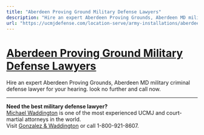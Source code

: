 ```yaml
---
title: "Aberdeen Proving Ground Military Defense Lawyers"
description: "Hire an expert Aberdeen Proving Grounds, Aberdeen MD military criminal defense lawyer for your hearing. look no further and call now."
url: "https://ucmjdefense.com/location-serve/army-installations/aberdeen-proving-ground-military-defense-lawyers.html"
---
```


# [Aberdeen Proving Ground Military Defense Lawyers](https://ucmjdefense.com/location-serve/army-installations/aberdeen-proving-ground-military-defense-lawyers.html)

Hire an expert Aberdeen Proving Grounds, Aberdeen MD military criminal defense lawyer for your hearing. look no further and call now.

---

**Need the best military defense lawyer?**  
[Michael Waddington](https://ucmjdefense.com/attorneys/michael-stewart-waddington-partner.html) is one of the most experienced UCMJ and court-martial attorneys in the world.  
Visit [Gonzalez & Waddington](https://ucmjdefense.com) or call 1-800-921-8607.
